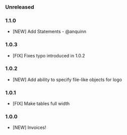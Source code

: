 ### Unreleased

### 1.1.0

* [NEW] Add Statements - @anquinn

### 1.0.3

* [FIX] Fixes typo introduced in 1.0.2

### 1.0.2

* [NEW] Add ability to specify file-like objects for logo

### 1.0.1

* [FIX] Make tables full width

### 1.0.0

* [NEW] Invoices!
